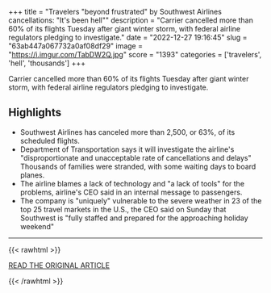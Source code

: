 +++
title = "Travelers \"beyond frustrated\" by Southwest Airlines cancellations: \"It's been hell\""
description = "Carrier cancelled more than 60% of its flights Tuesday after giant winter storm, with federal airline regulators pledging to investigate."
date = "2022-12-27 19:16:45"
slug = "63ab447a067732a0af08df29"
image = "https://i.imgur.com/TabDW2Q.jpg"
score = "1393"
categories = ['travelers', 'hell', 'thousands']
+++

Carrier cancelled more than 60% of its flights Tuesday after giant winter storm, with federal airline regulators pledging to investigate.

## Highlights

- Southwest Airlines has canceled more than 2,500, or 63%, of its scheduled flights.
- Department of Transportation says it will investigate the airline's "disproportionate and unacceptable rate of cancellations and delays" Thousands of families were stranded, with some waiting days to board planes.
- The airline blames a lack of technology and "a lack of tools" for the problems, airline's CEO said in an internal message to passengers.
- The company is "uniquely" vulnerable to the severe weather in 23 of the top 25 travel markets in the U.S., the CEO said on Sunday that Southwest is "fully staffed and prepared for the approaching holiday weekend"

---

{{< rawhtml >}}
  <p class="article-category">
    <a target="_blank" href="https://www.cbsnews.com/news/southwest-airlines-flight-cancellations-frustration/">READ THE ORIGINAL ARTICLE</a>
  </p>
{{< /rawhtml >}}
